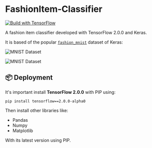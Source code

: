 # FashionItem-Classifier

[![Build with TensorFlow](https://img.shields.io/static/v1?label=Made%20with&message=TensorFlow%202.0.0&color=orange)](https://www.tensorflow.org/)

A fashion item classifier developed with TensorFlow 2.0.0 and Keras.

It is based of the popular [`fashion_mnist`](https://github.com/zalandoresearch/fashion-mnist) dataset of Keras:

![MNIST Dataset](https://github.com/zalandoresearch/fashion-mnist/raw/master/doc/img/fashion-mnist-sprite.png)

![MNIST Dataset](https://github.com/zalandoresearch/fashion-mnist/raw/master/doc/img/embedding.gif)

## 📦 Deployment
It's important install **TensorFlow 2.0.0** with PIP using:
```
pip install tensorflow==2.0.0-alpha0
```

Then install other libraries like:
* Pandas
* Numpy
* Matplotlib

With its latest version using PIP.


